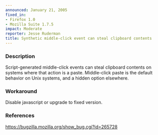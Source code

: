 ```yaml
---
announced: January 21, 2005
fixed_in:
- Firefox 1.0
- Mozilla Suite 1.7.5
impact: Moderate
reporter: Jesse Ruderman
title: Synthetic middle-click event can steal clipboard contents
---
```


<h3>Description</h3>

<p>Script-generated middle-click events can steal clipboard contents
on systems where that action is a paste. Middle-click paste is the
default behavior on Unix systems, and a hidden option elsewhere.</p>

<h3>Workaround</h3>

<p>Disable javascript or upgrade to fixed version.</p>

<h3>References</h3>

<p><a href="https://bugzilla.mozilla.org/show_bug.cgi?id=265728">
https://bugzilla.mozilla.org/show_bug.cgi?id=265728</a></p>



